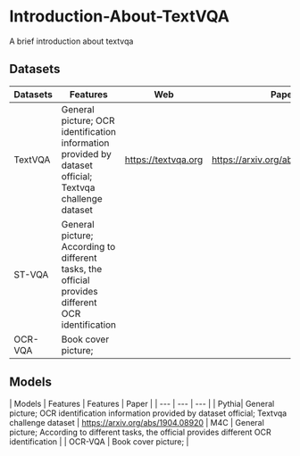 # Introduction-About-TextVQA
A brief introduction about textvqa
## Datasets
| Datasets | Features | Web | Paper |
| ---  | ---  | ---  | ---  |
| TextVQA| General picture; OCR identification information provided by dataset official; Textvqa challenge dataset | https://textvqa.org | https://arxiv.org/abs/1904.08920
| ST-VQA | General picture; According to different tasks, the official provides different OCR identification |
| OCR-VQA | Book cover picture;  |

## Models
| Models | Features | Features | Paper |
| ---  | ---  | ---  |
| Pythia| General picture; OCR identification information provided by dataset official; Textvqa challenge dataset | https://arxiv.org/abs/1904.08920
| M4C | General picture; According to different tasks, the official provides different OCR identification |
| OCR-VQA | Book cover picture;  |
